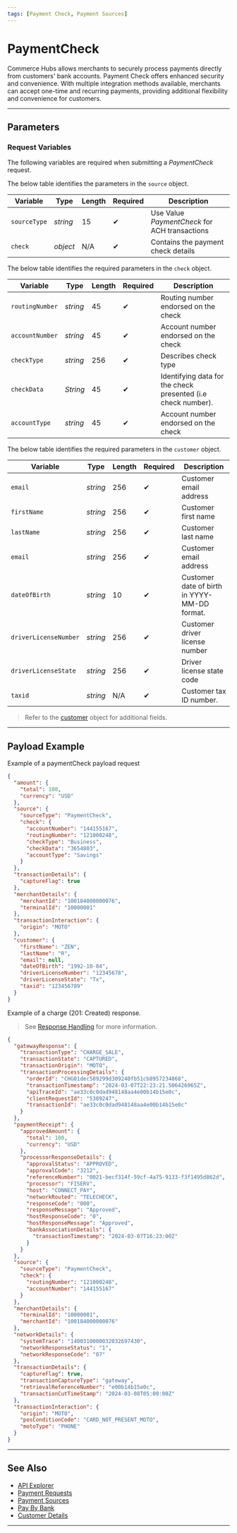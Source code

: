 ```yaml
---
tags: [Payment Check, Payment Sources]
---
```


# PaymentCheck

Commerce Hubs allows merchants to securely process payments directly from customers' bank accounts. Payment Check offers enhanced security and convenience. With multiple integration methods available, merchants can accept one-time and recurring payments, providing additional flexibility and convenience for customers.

---

## Parameters

### Request Variables

The following variables are required when submitting a *PaymentCheck* request.

<!--
type: tab
titles: source, check, customer
-->

The below table identifies the parameters in the `source` object.

| Variable | Type | Length | Required | Description |
| -------- | -- | ------------ | ------ | --- |
| `sourceType` | *string* | 15 |  &#10004; | Use Value *PaymentCheck* for ACH transactions |
| `check` | *object* | N/A |  &#10004; | Contains the payment check details |

<!--
type: tab
-->

The below table identifies the required parameters in the `check` object.

| Variable | Type | Length | Required | Description |
| -------- | -- | ------------ | ----------- |---|
| `routingNumber` | *string* | 45 | &#10004; | Routing number endorsed on the check |
| `accountNumber` | *string* | 45 | &#10004; | Account number endorsed on the check |
| `checkType` | *string* | 256 | &#10004; | Describes check type |
| `checkData` | *String* | 45 | &#10004; | Identifying data for the check presented (i.e check number). |
| `accountType` | *string* | 45 | &#10004; | Account number endorsed on the check |

<!--
type: tab
-->

The below table identifies the required parameters in the `customer` object.

| Variable | Type | Length | Required | Description |
| -------- | -- | ------------ | ----------- |---|
| `email` | *string* | 256 | &#10004; | Customer email address |
| `firstName` | *string* | 256 | &#10004; | Customer first name |
| `lastName` | *string* | 256 | &#10004; | Customer last name |
| `email` | *string* | 256 | &#10004; | Customer email address |
| `dateOfBirth` | *string* | 10 | &#10004; | Customer date of birth in YYYY-MM-DD format.|
| `driverLicenseNumber` | *string* | 256 | &#10004; | Customer driver license number |
| `driverLicenseState` | *string* | 256 | &#10004; | Driver license state code |
| `taxid` | *string* | N/A | &#10004; | Customer tax ID number. |

<!-- theme: info -->
> Refer to the [customer](?path=docs/Resources/Master-Data/Customer-Details.md) object for additional fields.

<!-- type: tab-end -->

---

## Payload Example

<!--
type: tab
titles: Request, Response
-->

Example of a paymentCheck payload request

```json
{
  "amount": {
    "total": 100,
    "currency": "USD"
  },
  "source": {
    "sourceType": "PaymentCheck",
    "check": {
      "accountNumber": "144155167",
      "routingNumber": "121000248",
      "checkType": "Business",
      "checkData": "3654803",
      "accountType": "Savings"
    }
  },
  "transactionDetails": {
    "captureFlag": true
  },
  "merchantDetails": {
    "merchantId": "100184000000076",
    "terminalId": "10000001"
  },
  "transactionInteraction": {
    "origin": "MOTO"
  },
  "customer": {
    "firstName": "ZEN",
    "lastName": "R",
    "email": null,
    "dateOfBirth": "1992-10-04",
    "driverLicenseNumber": "12345678",
    "driverLicenseState": "Tx",
    "taxid": "123456789"
  }
}
```

<!--
type: tab
-->

Example of a charge (201: Created) response.

<!-- theme: info -->
> See [Response Handling](?path=docs/Resources/Guides/Response-Codes/Response-Handling.md) for more information.

```json
{
  "gatewayResponse": {
    "transactionType": "CHARGE_SALE",
    "transactionState": "CAPTURED",
    "transactionOrigin": "MOTO",
    "transactionProcessingDetails": {
      "orderId": "CHG01dec589299d309240fb51cb8957234868",
      "transactionTimestamp": "2024-03-07T22:23:21.506426965Z",
      "apiTraceId": "ae33c0c0dad948148aa4e00b14b15e0c",
      "clientRequestId": "5389247",
      "transactionId": "ae33c0c0dad948148aa4e00b14b15e0c"
    }
  },
  "paymentReceipt": {
    "approvedAmount": {
      "total": 100,
      "currency": "USD"
    },
    "processorResponseDetails": {
      "approvalStatus": "APPROVED",
      "approvalCode": "3212",
      "referenceNumber": "0021-becf314f-59cf-4a75-9133-f3f1495d862d",
      "processor": "FISERV",
      "host": "CONNECT_PAY",
      "networkRouted": "TELECHECK",
      "responseCode": "000",
      "responseMessage": "Approved",
      "hostResponseCode": "0",
      "hostResponseMessage": "Approved",
      "bankAssociationDetails": {
        "transactionTimestamp": "2024-03-07T16:23:00Z"
      }
    }
  },
  "source": {
    "sourceType": "PaymentCheck",
    "check": {
      "routingNumber": "121000248",
      "accountNumber": "144155167"
    }
  },
  "merchantDetails": {
    "terminalId": "10000001",
    "merchantId": "100184000000076"
  },
  "networkDetails": {
    "systemTrace": "1400310000032032697430",
    "networkResponseStatus": "1",
    "networkResponseCode": "07"
  },
  "transactionDetails": {
    "captureFlag": true,
    "transactionCaptureType": "gateway",
    "retrievalReferenceNumber": "e00b14b15e0c",
    "transactionCutTimeStamp": "2024-03-08T05:00:00Z"
  },
  "transactionInteraction": {
    "origin": "MOTO",
    "posConditionCode": "CARD_NOT_PRESENT_MOTO",
    "motoType": "PHONE"
  }
}
```

<!-- type: tab-end -->

---

## See Also

- [API Explorer](./api/?type=post&path=/payments/v1/charges)
- [Payment Requests](?path=docs/Resources/API-Documents/Payments/Payments.md)
- [Payment Sources](?path=docs/Resources/Guides/Payment-Sources/Source-Type.md)
- [Pay By Bank](?path=docs/Resources/Guides/Payment-Sources/Pay-By-Bank.md)
- [Customer Details](?path=docs/Resources/Master-Data/Customer-Details.md)

---
